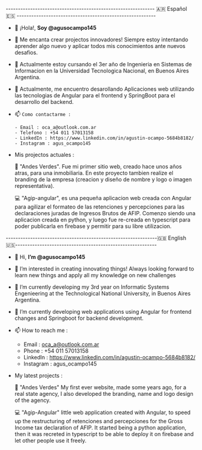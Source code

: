 ------------------------------------------------------------- 🇦🇷  Español 🇪🇸 ---------------------------------------------------------

- 👋 ¡Hola!, **Soy @agusocampo145**
  
- 👀  Me encanta crear projectos innovadores! Siempre estoy intentando aprender algo nuevo y aplicar todos mis conocimientos ante nuevos desafios.
   
- 🌱 Actualmente estoy cursando el 3er año de Ingenieria en Sistemas de Informacion en la Universidad Tecnologica Nacional, en Buenos Aires Argentina. 
         
- 🧠 Actualmente, me encuentro desarollando Aplicaciones web utilizando las tecnologias de Angular para el frontend y SpringBoot para el desarrollo del backend.


- 📫  `Como contactarme :`
    ```
    - Email : oca_a@outlook.com.ar
    - Telefono : +54 011 57013158
    - LinkedIn : https://www.linkedin.com/in/agustin-ocampo-5684b8182/
    - Instagram : agus_ocampo145
    ```
    
 - Mis projectos actuales : 
 
      🏢 "Andes Verdes". Fue mi primer sitio web, creado hace unos años atras, para una inmobiliaria. En este proyecto tambien realize el branding de la empresa (creacion y diseño de nombre y logo o imagen representativa).
      
      💻 "Agip-angular", es una pequeña aplicacion web creada con Angular para agilizar el formateo de las retenciones y percepciones para las declaraciones juradas de Ingresos Brutos de AFIP. Comenzo siendo una aplicacion creada en python, y luego fue re-creada en typescript para poder publicarla en firebase y permitir para su libre utilizacion.
      
--------------------------------------------------------------🇬🇧  English  🇺🇸----------------------------------------------------------

- 👋  Hi, **I’m @agusocampo145**
  
- 👀  I’m interested in creating innovating things! Always looking forward to learn new things and apply all my knowledge on new challenges
  
- 🌱  I’m currently developing my 3rd year on Informatic Systems Engenieering at the Technological National University, in Buenos Aires Argentina.
     
- 🧠  I’m currently developing web applications using Angular for frontend changes and Springboot for backend development.

- 📫  How to reach me :
    - Email : oca_a@outlook.com.ar
    - Phone : +54 011 57013158
    - LinkedIn : https://www.linkedin.com/in/agustin-ocampo-5684b8182/
    - Instagram : agus_ocampo145
    
 - My latest projects : 
 
      🏢 "Andes Verdes" My first ever website, made some years ago, for a real state agency, I also developed the branding, name and logo design of the agency. 
      
      💻 "Agip-Angular" little web application created with Angular, to speed up the restructuring of retenciones and percepciones for the Gross Income   tax declaration of AFIP. It started being a python application, then it was recreted in typescript to be able to deploy it on firebase and let other people use it freely.

